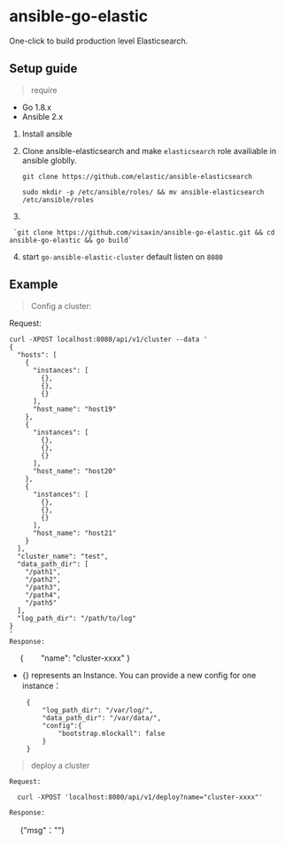# ansible-go-elastic
One-click to build production level Elasticsearch.

## Setup guide
> require
*  Go 1.8.x 
*  Ansible 2.x


1. Install ansible 

2. Clone ansible-elasticsearch and make `elasticsearch` role availiable in ansible globlly.
  
      
      `git clone https://github.com/elastic/ansible-elasticsearch`
     
      `sudo mkdir -p /etc/ansible/roles/ && mv ansible-elasticsearch /etc/ansible/roles`
  
3.    
    
     `git clone https://github.com/visaxin/ansible-go-elastic.git && cd ansible-go-elastic && go build`

4. start `go-ansible-elastic-cluster` default listen on `8080`




## Example

> Config a cluster:
    
   Request:
   
    curl -XPOST localhost:8080/api/v1/cluster --data '
    {
      "hosts": [
        {
          "instances": [
            {},
            {},
            {}
          ],
          "host_name": "host19"
        },
        {
          "instances": [
            {},
            {},
            {}
          ],
          "host_name": "host20"
        },
        {
          "instances": [
            {},
            {},
            {}
          ],
          "host_name": "host21"
        }
      ],
      "cluster_name": "test",
      "data_path_dir": [
        "/path1",
        "/path2",
        "/path3",
        "/path4",
        "/path5"
      ],
      "log_path_dir": "/path/to/log"
    }
    '
    Response:
    
      {
        "name": "cluster-xxxx"
      }
    
 * {} represents an Instance. You can provide a new config for one instance：

    	{
    		"log_path_dir": "/var/log/",
    		"data_path_dir": "/var/data/",
    		"config":{
    			"bootstrap.mlockall": false
    		}
    	}
      
> deploy a cluster
    
    Request:
    
      curl -XPOST 'localhost:8080/api/v1/deploy?name="cluster-xxxx"'
    
    Response:
      {"msg"：""}
 
